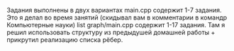 Задания выполнены в двух вариантах
main.cpp содержит 1-7 задания. Это я делал во время занятий (скидывал вам в комментарии в командр Компьютерные науки)
list graph/main.cpp содержит 1-17 задания. Там я решил использовать структуру из предыдушей домашней работы + прикрутил реализацию списка рёбер. 

